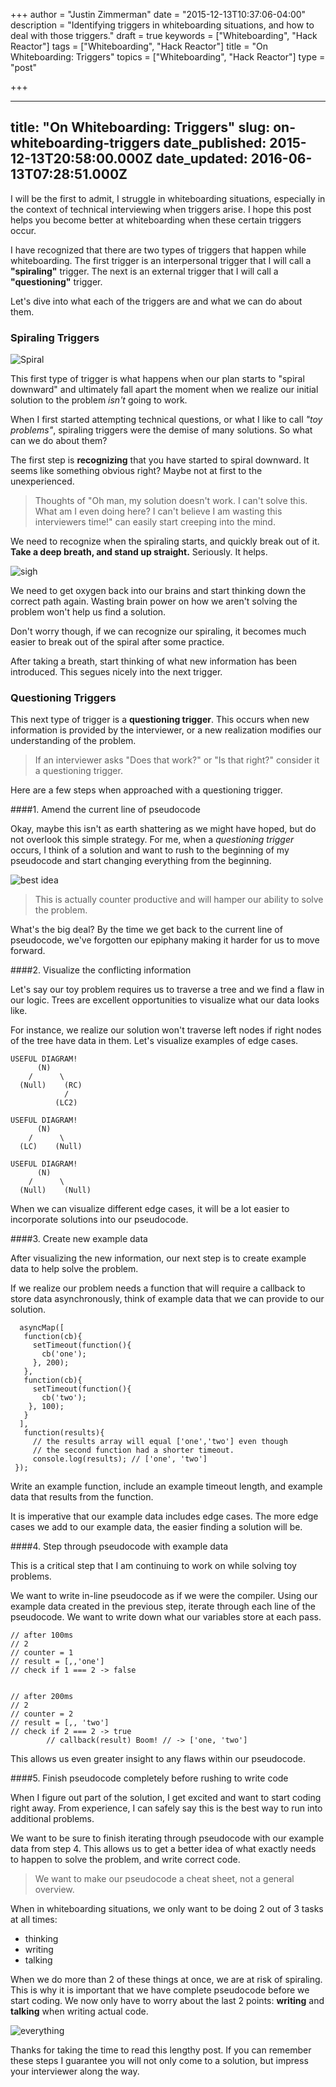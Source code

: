 +++
author = "Justin Zimmerman"
date = "2015-12-13T10:37:06-04:00"
description = "Identifying triggers in whiteboarding situations, and how to deal with those triggers."
draft = true
keywords = ["Whiteboarding", "Hack Reactor"]
tags = ["Whiteboarding", "Hack Reactor"]
title = "On Whiteboarding: Triggers"
topics = ["Whiteboarding", "Hack Reactor"]
type = "post"

+++

---
title: "On Whiteboarding: Triggers"
slug: on-whiteboarding-triggers
date_published: 2015-12-13T20:58:00.000Z
date_updated:   2016-06-13T07:28:51.000Z
---

I will be the first to admit, I struggle in whiteboarding situations, especially in the context of technical interviewing when triggers arise. I hope this post helps you become better at whiteboarding when these certain triggers occur.

I have recognized that there are two types of triggers that happen while whiteboarding. The first trigger is an interpersonal trigger that I will call a **"spiraling"** trigger. The next is an external trigger that I will call a **"questioning"** trigger.

Let's dive into what each of the triggers are and what we can do about them.

### Spiraling Triggers


![Spiral](http://i.giphy.com/T1qCytOwqL6A8.gif)

This first type of trigger is what happens when our plan starts to "spiral downward" and ultimately fall apart the moment when we realize our initial solution to the problem *isn't* going to work.

When I first started attempting technical questions, or what I like to call *"toy problems"*, spiraling triggers were the demise of many solutions. So what can we do about them?

The first step is **recognizing** that you have started to spiral downward. It seems like something obvious right? Maybe not at first to the unexperienced.

>Thoughts of "Oh man, my solution doesn't work. I can't solve this. What am I even doing here? I can't believe I am wasting this interviewers time!" can easily start creeping into the mind.

We need to recognize when the spiraling starts, and quickly break out of it. **Take a deep breath, and stand up straight.** Seriously. It helps.

![sigh](http://i.giphy.com/3o85xGwYPfshlyYLCM.gif)

We need to get oxygen back into our brains and start thinking down the correct path again. Wasting brain power on how we aren't solving the problem won't help us find a solution.

Don't worry though, if we can recognize our spiraling, it becomes much easier to break out of the spiral after some practice.

After taking a breath, start thinking of what new information has been introduced. This segues nicely into the next trigger.


### Questioning Triggers

This next type of trigger is a **questioning trigger**. This occurs when new information is provided by the interviewer, or a new realization modifies our understanding of the problem.

>If an interviewer asks "Does that work?" or "Is that right?" consider it a questioning trigger.

Here are a few steps when approached with a questioning trigger.

####1. Amend the current line of pseudocode

Okay, maybe this isn't as earth shattering as we might have hoped, but do not overlook this simple strategy. For me, when a *questioning trigger* occurs, I think of a solution and want to rush to the beginning of my pseudocode and start changing everything from the beginning.

![best idea](http://i.giphy.com/BfBqQV47hLFh6.gif)

>This is actually counter productive and will hamper our ability to solve the problem.

What's the big deal? By the time we get back to the current line of pseudocode, we've forgotten our epiphany making it harder for us to move forward.

####2. Visualize the conflicting information

Let's say our toy problem requires us to traverse a tree and we find a flaw in our logic. Trees are excellent opportunities to visualize what our data looks like.

For instance, we realize our solution won't traverse left nodes if right nodes of the tree have data in them. Let's visualize examples of edge cases.

```
USEFUL DIAGRAM!
      (N)
    /      \
  (Null)    (RC)
            /
          (LC2)

USEFUL DIAGRAM!
      (N)
    /      \
  (LC)    (Null)

USEFUL DIAGRAM!
      (N)
    /      \
  (Null)    (Null)
```

When we can visualize different edge cases, it will be a lot easier to incorporate solutions into our pseudocode.

####3. Create new example data

After visualizing the new information, our next step is to create example data to help solve the problem.

If we realize our problem needs a function that will require a callback to store data asynchronously, think of example data that we can provide to our solution.

```
  asyncMap([
   function(cb){
     setTimeout(function(){
       cb('one');
     }, 200);
   },
   function(cb){
     setTimeout(function(){
       cb('two');
    }, 100);
   }
  ],
   function(results){
     // the results array will equal ['one','two'] even though
     // the second function had a shorter timeout.
     console.log(results); // ['one', 'two']
 });
```

Write an example function, include an example timeout length, and example data that results from the function.

It is imperative that our example data includes edge cases. The more edge cases we add to our example data, the easier finding a solution will be.

####4. Step through pseudocode with example data

This is a critical step that I am continuing to work on while solving toy problems.

We want to write in-line pseudocode as if we were the compiler. Using our example data created in the previous step, iterate through each line of the pseudocode. We want to write down what our variables store at each pass.
```
// after 100ms
// 2
// counter = 1
// result = [,,'one']
// check if 1 === 2 -> false


// after 200ms
// 2
// counter = 2
// result = [,, 'two']
// check if 2 === 2 -> true
		// callback(result) Boom! // -> ['one, 'two']
```

This allows us even greater insight to any flaws within our pseudocode.

####5. Finish pseudocode completely before rushing to write code

When I figure out part of the solution, I get excited and want to start coding right away. From experience, I can safely say this is the best way to run into additional problems.

We want to be sure to finish iterating through pseudocode with our example data from step 4. This allows us to get a better idea of what exactly needs to happen to solve the problem, and write correct code.

> We want to make our pseudocode a cheat sheet, not a general overview.

When in whiteboarding situations, we only want to be doing 2 out of 3 tasks at all times:

-  thinking
-  writing
-  talking

When we do more than 2 of these things at once, we are at risk of spiraling. This is why it is important that we have complete pseudocode before we start coding. We now only have to worry about the last 2 points: **writing** and **talking** when writing actual code.

![everything](http://i.giphy.com/mNpgNpZmflO3S.gif)

Thanks for taking the time to read this lengthy post. If you can remember these steps I guarantee you will not only come to a solution, but impress your interviewer along the way.

